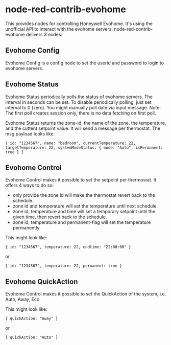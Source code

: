 # node-red-contrib-evohome 

This provides nodes for controlling Honeywell Evohome. It's using the unofficial API to interact with the evohome servers. node-red-contrib-evohome delivers 3 nodes:

## Evohome Config
Evohome Config is a config node to set the userid and password to login to evohome servers.

## Evohome Status
Evohome Status periodically polls the status of evohome servers. The interval in seconds can be set. To disable periodically polling, just set interval to 0 (zero).
You might manually poll date via input message. Note: The first poll creates session only, there is no data fetching on first poll.

Evohome Status returns the zone-id, the name of the zone, the temperature, and the cuttent setpoint value. It will send a message per thermostat. The msg.payload looks like:

`{ id: "1234567", name: "bedroom", currentTemperature: 22, targetTemperature: 22, systemModeStatus: { mode: "Auto", isPermanent: true } }`

## Evohome Control
Evohome Control makes it possible to set the setpoint per thermostat. It offers 4 ways to do so:
- only provide the zone id will make the thermostat revert back to the schedule.
- zone id and temperature will set the temperature until next schedule.
- zone id, temperature and time will set a temporary setpoint until the given time, then revert back to the schedule.
- zone id, temperature and permanent-flag will set the temperature permanently.

This might look like:

`{ id: "1234567", temperature: 22, endtime: "22:00:00" }`

or

`{ id: "1234567", temperature: 22, permanent: true }`

## Evohome QuickAction
Evohome Control makes it possible to set the QuickAction of the system, i.e. Auto, Away, Eco

This might look like:

`{ quickAction: "Away" }`

or

`{ quickAction: "Auto" }`

